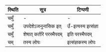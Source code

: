 | स्थिति | सूत्र | टिप्पणी |
| ----- | ------- | ------ |
| चमुँ | - | - |
| चमुँ | उपदेशेऽजनुनासिक इत् | उँ-इत्यस्य इत्संज्ञा |
| चमुँ | शेषात् कर्तरि परस्मैपदम् | इति परस्मैपदम् |
| चम् | तस्य लोपः | इत्संज्ञकस्य लोपः |

